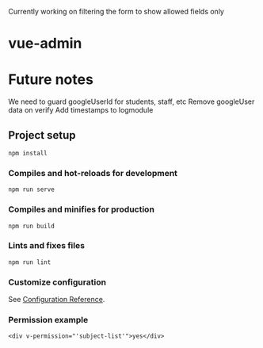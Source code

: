 Currently working on filtering the form to show allowed fields only

# vue-admin

# Future notes

We need to guard googleUserId for students, staff, etc
Remove googleUser data on verify
Add timestamps to logmodule

## Project setup

```
npm install
```

### Compiles and hot-reloads for development

```
npm run serve
```

### Compiles and minifies for production

```
npm run build
```

### Lints and fixes files

```
npm run lint
```

### Customize configuration

See [Configuration Reference](https://cli.vuejs.org/config/).

### Permission example

```
<div v-permission="'subject-list'">yes</div>
```
